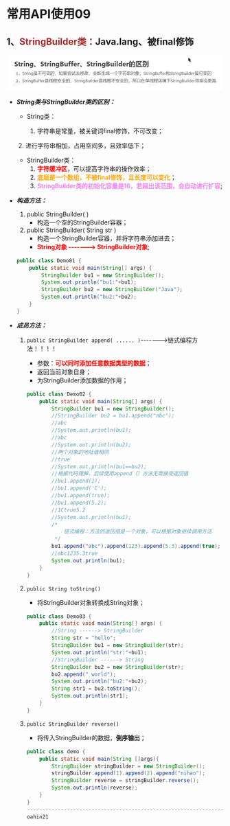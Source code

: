 # 常用API使用09

## 1、<span style="color:brown">**StringBuilder类：**</span>Java.lang、被final修饰

![image-20221027201155435](https://raw.githubusercontent.com/root-bine/image/main/Typora-image/String%E3%80%81StringBuilder%E3%80%81StringBuffer.png)

- ***String类与StringBuilder类的区别：***

  - String类：

    1. 字符串是常量，被关键词final修饰，不可改变；

  
  ​		   2. 进行字符串相加，占用空间多，且效率低下；
  
  - StringBuilder类：
    1. <span style="color:red">**字符缓冲区**</span>，可以提高字符串的操作效率；
    2. <span style="color:orange">**底层是一个数组，不被final修饰，且长度可以变化**</span>；
    3. <span style="color:violet">**StringBuilder类的初始化容量是16，若超出该范围，会自动进行扩容**</span>;
  
- ***构造方法：***

  1. public   StringBuilder( )
     - 构造一个空的StringBuilder容器；
  2. public   StringBuilder( String  str )
     - 构造一个StringBuilder容器，并将字符串添加进去；
     - <font color="red">**String对象 -------> StringBuilder对象**</font>;

  ```java
  public class Demo01 {
      public static void main(String[] args) {
          StringBuilder bu1 = new StringBuilder();
          System.out.println("bu1:"+bu1);
          StringBuilder bu2 = new StringBuilder("Java");
          System.out.println("bu2:"+bu2);
      }
  }
  ```
  
- ***成员方法：***

  1. `public StringBuilder append( ...... )`------->链式编程方法！！！！
     
     - 参数：<span style="color:red">**可以同时添加任意数据类型的数据**</span>；
     - 返回当前对象自身；
     - 为StringBuilder添加数据的作用；
     
     ```java
     public class Demo02 {
         public static void main(String[] args) {
             StringBuilder bu1 = new StringBuilder();
             //StringBuilder bu2 = bu1.append("abc");
             //abc
             //System.out.println(bu1);
             //abc
             //System.out.println(bu2);
             //两个对象的地址值相同
             //true
             //System.out.println(bu1==bu2);
             //根据代码理解，后续使用append（）方法无需接受返回值
             //bu1.append(1);
             //bu1.append('C');
             //bu1.append(true);
             //bu1.append(5.2);
             //1Ctrue5.2
             //System.out.println(bu1);
             /*
                 链式编程：方法的返回值是一个对象，可以根据对象继续调用方法
              */
             bu1.append("abc").append(123).append(5.3).append(true);
             //abc1235.3true
             System.out.println(bu1);
         }
     }
     ```
     
  2. `public String toString()`
     
     - 将StringBuilder对象转换成String对象；
     
     ```java
     public class Demo03 {
         public static void main(String[] args) {
             //String ------> StringBuilder
             String str = "hello";
             StringBuilder bu1 = new StringBuilder(str);
             System.out.println("str:"+bu1);
             //StringBuilder ------> String
             StringBuilder bu2 = new StringBuilder(str);
             bu2.append(" world");
             System.out.println("bu2:"+bu2);
             String str1 = bu2.toString();
             System.out.println(str1);
         }
     }
     ```
     
  3. `public StringBuilder reverse()`
     
     - 将传入StringBuilder的数据，**倒序输出**；
     
     ```java
     public class demo {
         public static void main(String []args){
             StringBuilder stringBuilder = new StringBuilder();
             stringBuilder.append(1).append(2).append("nihao");
             StringBuilder reverse = stringBuilder.reverse();
             System.out.println(reverse);
         }
     }
     -----------------------------------------------------------------------------------------------------
     oahin21
     ```
